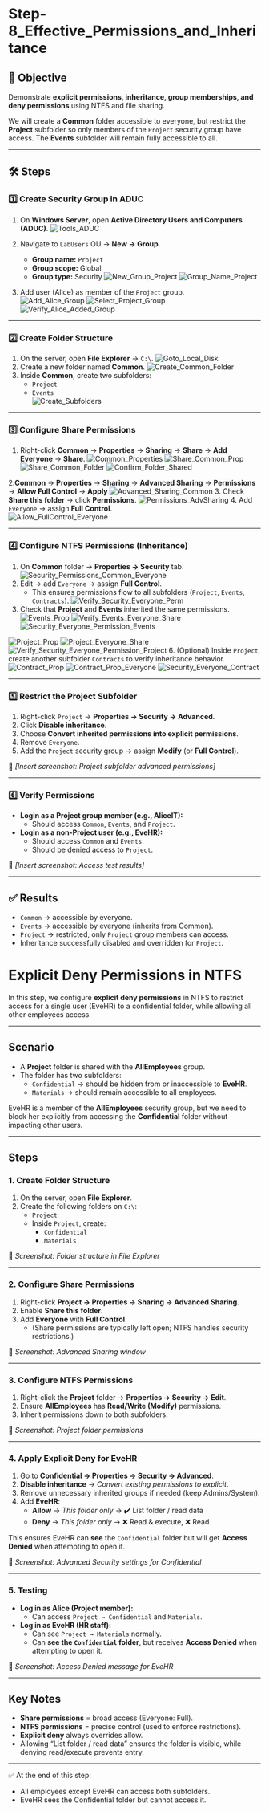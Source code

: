 # Step-8_Effective_Permissions_and_Inheritance

## 📌 Objective  
Demonstrate **explicit permissions, inheritance, group memberships, and deny permissions** using NTFS and file sharing.  

We will create a **Common** folder accessible to everyone, but restrict the **Project** subfolder so only members of the `Project` security group have access. The **Events** subfolder will remain fully accessible to all.  

---

## 🛠️ Steps  

### 1️⃣ Create Security Group in ADUC  
1. On **Windows Server**, open **Active Directory Users and Computers (ADUC)**.
![Tools_ADUC](images/1_Tools_ADUC.png)
 
2. Navigate to `LabUsers` OU → **New → Group**.  
   - **Group name:** `Project`  
   - **Group scope:** Global  
   - **Group type:** Security
![New_Group_Project](images/2_New_Group_Project.png)
![Group_Name_Project](images/3_Group_Name_Project.png)
3. Add user (Alice) as member of the `Project` group.  
![Add_Alice_Group](images/4_Add_Alice_Group.png)
![Select_Project_Group](images/5_Select_Project_Group.png)
![Verify_Alice_Added_Group](images/6_Verify_Alice_Added_Group.png)


---

### 2️⃣ Create Folder Structure  
1. On the server, open **File Explorer** → `C:\`.
![Goto_Local_Disk](image/7_Goto_Local_Disk.png)  
2. Create a new folder named **Common**.
![Create_Common_Folder](images/8_Create_Common_Folder.png)
3. Inside **Common**, create two subfolders:  
   - `Project`  
   - `Events`  
![Create_Subfolders](images/9_Create_Subfolders.png)
---

### 3️⃣ Configure Share Permissions  
1. Right-click **Common** → **Properties** → **Sharing** → **Share** → **Add Everyone** → **Share**.
 ![Common_Properties](images/10_Common_Properties.png)
 ![Share_Common_Prop](images/11_Share_Common_Prop.png)
 ![Share_Common_Folder](images/13_Share_Common_Folder.png)
 ![Confirm_Folder_Shared](images/14_Confirm_Folder_Shared.png)


2.**Common** → **Properties** → **Sharing** → **Advanced Sharing** → **Permissions** → **Allow Full Control** → **Apply** 
![Advanced_Sharing_Common](images/15_Advanced_Sharing_Common.png)
3. Check **Share this folder** → click **Permissions**. 
![Permissions_AdvSharing](images/16_Permissions_AdvSharing.png)
4. Add `Everyone` → assign **Full Control**.  
![Allow_FullControl_Everyone](images/17_Allow_FullControl_Everyone.png)

---

### 4️⃣ Configure NTFS Permissions (Inheritance)  
1. On **Common** folder → **Properties → Security** tab.
![Security_Permissions_Common_Everyone](images/18_Security_Permissions_Common_Everyone.png)
2. Edit → add `Everyone` → assign **Full Control**.  
   - This ensures permissions flow to all subfolders (`Project`, `Events`, `Contracts`).
 ![Verify_Security_Everyone_Perm](images/19_Verify_Security_Everyone_Perm.png)  
4. Check that **Project** and **Events** inherited the same permissions.
![Events_Prop](images/20_Events_Prop.png)
![Verify_Events_Everyone_Share](images/21_Verify_Events_Everyone_Share.png)
![Security_Everyone_Permission_Events](images/22_Security_Everyone_Permission_Events.png)

![Project_Prop](images/23_Project_Prop.png)
![Project_Everyone_Share](images/24_Project_Everyone_Share.png)
![Verify_Security_Everyone_Permission_Project](images/25_Verify_Security_Everyone_Permission_Project.png)
6. (Optional) Inside `Project`, create another subfolder `Contracts` to verify inheritance behavior.
![Contract_Prop](images/26_Contract_Prop.png)
![Contract_Prop_Everyone](images/27_Contract_Prop_Everyone.png)
![Security_Everyone_Contract](images/28_Security_Everyone_Contract.png)


---

### 5️⃣ Restrict the Project Subfolder  
1. Right-click `Project` → **Properties → Security → Advanced**.  
2. Click **Disable inheritance**.  
3. Choose **Convert inherited permissions into explicit permissions**.  
4. Remove `Everyone`.  
5. Add the `Project` security group → assign **Modify** (or **Full Control**).  

📸 *[Insert screenshot: Project subfolder advanced permissions]*  

---

### 6️⃣ Verify Permissions  
- **Login as a Project group member (e.g., AliceIT):**  
  - Should access `Common`, `Events`, and `Project`.  
- **Login as a non-Project user (e.g., EveHR):**  
  - Should access `Common` and `Events`.  
  - Should be denied access to `Project`.  

📸 *[Insert screenshot: Access test results]*  

---

## ✅ Results  
- `Common` → accessible by everyone.  
- `Events` → accessible by everyone (inherits from Common).  
- `Project` → restricted, only `Project` group members can access.  
- Inheritance successfully disabled and overridden for `Project`.  





# Explicit Deny Permissions in NTFS

In this step, we configure **explicit deny permissions** in NTFS to restrict access for a single user (EveHR) to a confidential folder, while allowing all other employees access.

---

## Scenario
- A **Project** folder is shared with the **AllEmployees** group.  
- The folder has two subfolders:  
  - `Confidential` → should be hidden from or inaccessible to **EveHR**.  
  - `Materials` → should remain accessible to all employees.  

EveHR is a member of the **AllEmployees** security group, but we need to block her explicitly from accessing the **Confidential** folder without impacting other users.

---

## Steps

### 1. Create Folder Structure
1. On the server, open **File Explorer**.  
2. Create the following folders on `C:\`:  
   - `Project`  
   - Inside `Project`, create:
     - `Confidential`  
     - `Materials`  

📸 *Screenshot: Folder structure in File Explorer*

---

### 2. Configure Share Permissions
1. Right-click **Project → Properties → Sharing → Advanced Sharing**.  
2. Enable **Share this folder**.  
3. Add **Everyone** with **Full Control**.  
   - (Share permissions are typically left open; NTFS handles security restrictions.)  

📸 *Screenshot: Advanced Sharing window*

---

### 3. Configure NTFS Permissions
1. Right-click the **Project** folder → **Properties → Security → Edit**.  
2. Ensure **AllEmployees** has **Read/Write (Modify)** permissions.  
3. Inherit permissions down to both subfolders.

📸 *Screenshot: Project folder permissions*

---

### 4. Apply Explicit Deny for EveHR
1. Go to **Confidential → Properties → Security → Advanced**.  
2. **Disable inheritance** → *Convert existing permissions to explicit*.  
3. Remove unnecessary inherited groups if needed (keep Admins/System).  
4. Add **EveHR**:  
   - **Allow** → *This folder only* → ✔️ List folder / read data  
   - **Deny** → *This folder only* → ❌ Read & execute, ❌ Read  

This ensures EveHR can **see** the `Confidential` folder but will get **Access Denied** when attempting to open it.

📸 *Screenshot: Advanced Security settings for Confidential*

---

### 5. Testing
- **Log in as Alice (Project member):**  
  - Can access `Project → Confidential` and `Materials`.  
- **Log in as EveHR (HR staff):**  
  - Can see `Project → Materials` normally.  
  - Can **see the `Confidential` folder**, but receives **Access Denied** when attempting to open it.

📸 *Screenshot: Access Denied message for EveHR*  

---

## Key Notes
- **Share permissions** = broad access (Everyone: Full).  
- **NTFS permissions** = precise control (used to enforce restrictions).  
- **Explicit deny** always overrides allow.  
- Allowing “List folder / read data” ensures the folder is visible, while denying read/execute prevents entry.  

---

✅ At the end of this step:  
- All employees except EveHR can access both subfolders.  
- EveHR sees the Confidential folder but cannot access it.

